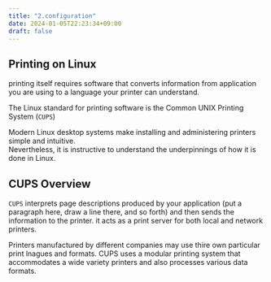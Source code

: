 ```yaml
---
title: "2.configuration"
date: 2024-01-05T22:23:34+09:00
draft: false
---
```


## Printing on Linux

printing itself requires software that converts information from application you are using to a language your printer can understand.  

The Linux standard for printing software is the Common UNIX Printing System (`CUPS`)

Modern Linux desktop systems make installing and administering printers simple and intuitive.  
Nevertheless, it is instructive to understand the underpinnings of how it is done in Linux.   


## CUPS Overview

`CUPS` interprets page descriptions produced by your application (put a paragraph here, draw a line there, and so forth) and then sends the information to the printer. it acts as a print server for both local and network printers.

Printers manufactured by different companies may use thire own particular print lnagues and formats. CUPS uses a modular printing system that accommodates a wide variety printers and also processes various data formats. 
